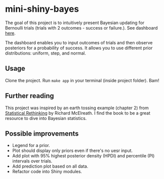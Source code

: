 # mini-shiny-bayes

The goal of this project is to intuitively present Bayesian updating for Bernoulli trials (trials with 2 outcomes - success or failure.). See dashboard [here](https://mihagazvoda.shinyapps.io/bayesian-updating/).

The dashboard enables you to input outcomes of trials and then observe posteriors for a probability of success. It allows you to use different prior distributions: uniform, step, and normal.

## Usage

Clone the project. Run `make app` in your terminal (inside project folder). Bam!

## Further reading

This project was inspired by an earth tossing example (chapter 2) from [Statistical Rethinking](https://xcelab.net/rm/statistical-rethinking/) by Richard McElreath. I find the book to be a great resource to dive into Bayesian statistics. 

## Possible improvements

* Legend for a prior.
* Plot should display only priors even if there's no uesr input.
* Add plot with 95% highest posterior density (HPDI) and percentile (PI) intervals over trials.
* Add prediction plot based on all data.
* Refactor code into Shiny modules.


